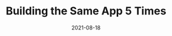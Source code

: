 ---
date: 2021-08-18
publisher: thepracticaldev
tags:
  - comparisons
  - jquery
  - angular
  - react
  - vuejs
  - svelte
target_url: https://dev.to/sammyshear/building-the-same-app-5-times-5d8l
title: Building the Same App 5 Times
---